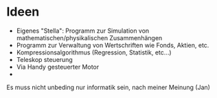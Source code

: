 # Ideen
* Eigenes "Stella": Programm zur Simulation von mathematischen/physikalischen Zusammenhängen
* Programm zur Verwaltung von Wertschriften wie Fonds, Aktien, etc.
* Kompressionsalgorithmus (Regression, Statistik, etc...)
* Teleskop steuerung
* Via Handy gesteuerter Motor
* 

Es muss nicht unbeding nur informatik sein, nach meiner Meinung (Jan)
